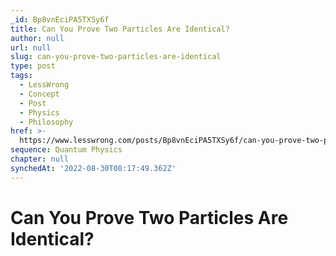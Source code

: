 ```yaml
---
_id: Bp8vnEciPA5TXSy6f
title: Can You Prove Two Particles Are Identical?
author: null
url: null
slug: can-you-prove-two-particles-are-identical
type: post
tags:
  - LessWrong
  - Concept
  - Post
  - Physics
  - Philosophy
href: >-
  https://www.lesswrong.com/posts/Bp8vnEciPA5TXSy6f/can-you-prove-two-particles-are-identical
sequence: Quantum Physics
chapter: null
synchedAt: '2022-08-30T08:17:49.362Z'
---
```

# Can You Prove Two Particles Are Identical?

